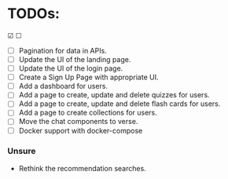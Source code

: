 # TODOs:

☑ ☐

- ☐ Pagination for data in APIs.
- ☐ Update the UI of the landing page.
- ☐ Update the UI of the login page.
- ☐ Create a Sign Up Page with appropriate UI.
- ☐ Add a dashboard for users.
- ☐ Add a page to create, update and delete quizzes for users.
- ☐ Add a page to create, update and delete flash cards for users.
- ☐ Add a page to create collections for users.
- ☐ Move the chat components to verse.
- ☐ Docker support with docker-compose

### Unsure

- Rethink the recommendation searches.

